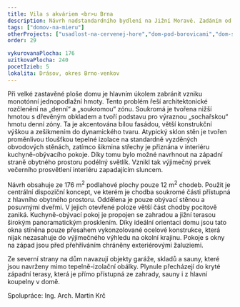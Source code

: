 ```yaml
---
title: Vila s akváriem <br>u Brna
description: Návrh nadstandardního bydlení na Jižní Moravě. Zadáním od klienta bylo vytvořit jednopodlažní bezbariérový rodinný dům s výjimečnou architekturou. Zajímavostí je zakomponování velkého slanovodního akvária a tomu přizpůsobené technologické vybavení domu. Při navrhování jsme se snažili najít rovnováhu mezi racionalitou a uměleckým záměrem – všechny atypické prvky byly navrhovány s co nejjednodušším konstrukčním řešením a průběžně analyzovány v softwarech pro energetickou optimalizaci stavby.
tags: ["domov-na-mieru"]
otherProjects: ["usadlost-na-cervenej-hore","dom-pod-borovicami","dom-s-utulnou-terasou"]
order: 29

vykurovanaPlocha: 176
uzitkovaPlocha: 240
pocetIzieb: 5
lokalita: Drásov, okres Brno-venkov
---
```


Při velké zastavěné ploše domu je hlavním úkolem zabránit vzniku monotónní jednopodlažní hmoty. Tento problém řeší architektonické rozčlenění na „denní“ a „soukromou“ zónu. Soukromá je tvořena nižší hmotou s dřevěným obkladem a tvoří podstavu pro výraznou „sochařskou“ hmotu denní zóny. Ta je akcentována bílou fasádou, větší konstrukční výškou a zešikmením do dynamického tvaru. Atypický sklon stěn je tvořen proměnlivou tloušťkou tepelné izolace na standardně vyzděných obvodových stěnách, zatímco šikmina střechy je přiznána v interiéru kuchyně-obývacího pokoje. Díky tomu bylo možné navrhnout na západní straně obytného prostoru podélný světlík. Vznikl tak výjimečný prvek večerního prosvětlení interiéru zapadajícím sluncem.

Návrh obsahuje ze 176 m<sup>2</sup> podlahové plochy pouze 12 m<sup>2</sup> chodeb. Použit je centrální dispoziční koncept, ve kterém je chodba soukromé části přístupná z hlavního obytného prostoru. Oddělena je pouze obývací stěnou a posuvnými dveřmi. V jejich otevřené poloze větší část chodby pocitově zaniká. Kuchyně-obývací pokoj je propojen se zahradou a jižní terasou širokým panoramatickým prosklením. Díky ideální orientaci domu jsou tato okna stíněna pouze přesahem vykonzolované ocelové konstrukce, která nijak nezasahuje do výjimečného výhledu na okolní krajinu. Pokoje s okny na západ jsou před přehříváním chráněny exteriérovými žaluziemi.

Ze severní strany na dům navazují objekty garáže, skladů a sauny, které jsou navrženy mimo tepelně-izolační obálky. Plynule přecházejí do kryté západní terasy, která je přímo přístupná ze zahrady, sauny i z hlavní koupelny v domě.

Spolupráce: Ing. Arch. Martin Krč